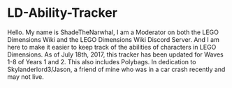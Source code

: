 # LD-Ability-Tracker
Hello. My name is ShadeTheNarwhal, I am a Moderator on both the LEGO Dimensions Wiki and the LEGO Dimensions Wiki Discord Server. And I am here to make it easier to keep track of the abilities of characters in LEGO Dimensions. As of July 18th, 2017, this tracker has been updated for Waves 1-8 of Years 1 and 2. This also includes Polybags.
In dedication to Skylanderlord3/Jason, a friend of mine who was in a car crash recently and may not live.
